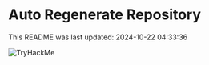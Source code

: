 # Auto Regenerate Repository

This README was last updated: 2024-10-22 04:33:36

 ![TryHackMe](https://tryhackme.com/badge/533634)